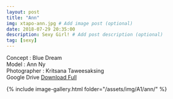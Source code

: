 ```yaml
---
layout: post
title: "Ann"
img: xtapo-ann.jpg # Add image post (optional)
date: 2018-07-29 20:35:00
description: Sexy Girl! # Add post description (optional)
tag: [sexy]
---
```

Concept : Blue Dream  
Model : Ann Ny  
Photographer : Kritsana Taweesaksing  
Google Drive [Download Full](http://gestyy.com/e0G0b8)     

{% include image-gallery.html folder="/assets/img/A1/ann/" %}

